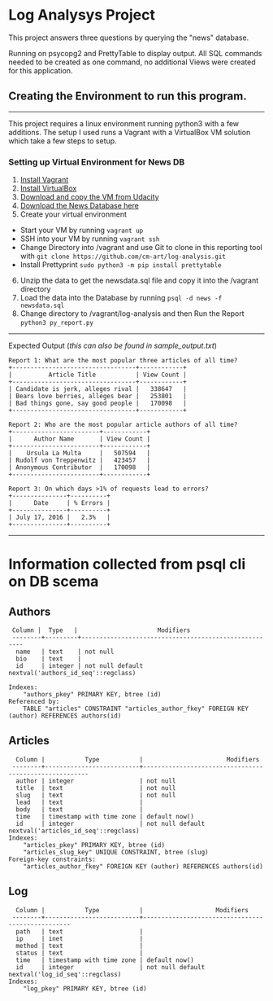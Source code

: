 
# Log Analysys Project

This project answers three questions by querying the "news" database. 

Running on psycopg2 and PrettyTable to display output. 
All SQL commands needed to be created as one command, no additional Views were created for this application. 

## Creating the Environment to run this program. 
---
This project requires a linux environment running python3 with a few additions. 
The setup I used runs a Vagrant with a VirtualBox VM solution which take a few steps to setup. 

### Setting up Virtual Environment for News DB
1. [Install Vagrant](https://www.vagrantup.com/downloads.html)
2. [Install VirtualBox](https://www.virtualbox.org/wiki/Download_Old_Builds_5_1)
3. [Download and copy the VM from Udacity](https://github.com/udacity/fullstack-nanodegree-vm)
4. [Download the News Database here](https://d17h27t6h515a5.cloudfront.net/topher/2016/August/57b5f748_newsdata/newsdata.zip)
5. Create your virtual environment
  * Start your VM by running `vagrant up`
  * SSH into your VM by running `vagrant ssh`
  * Change Directory into /vagrant and use Git to clone in this reporting tool with `git clone https://github.com/cm-art/log-analysis.git`
  * Install Prettyprint `sudo python3 -m pip install prettytable`
6. Unzip the data to get the newsdata.sql file and copy it into the /vagrant directory 
7. Load the data into the Database by running `psql -d news -f newsdata.sql`
8. Change directory to /vagrant/log-analysis and then Run the Report `python3 py_report.py`

---
Expected Output (_this can also be found in sample_output.txt_)
```
Report 1: What are the most popular three articles of all time?
+----------------------------------+------------+
|          Article Title           | View Count |
+----------------------------------+------------+
| Candidate is jerk, alleges rival |   338647   |
| Bears love berries, alleges bear |   253801   |
| Bad things gone, say good people |   170098   |
+----------------------------------+------------+

Report 2: Who are the most popular article authors of all time?
+------------------------+------------+
|      Author Name       | View Count |
+------------------------+------------+
|    Ursula La Multa     |   507594   |
| Rudolf von Treppenwitz |   423457   |
| Anonymous Contributor  |   170098   |
+------------------------+------------+

Report 3: On which days >1% of requests lead to errors?
+---------------+----------+
|      Date     | % Errors |
+---------------+----------+
| July 17, 2016 |   2.3%   |
+---------------+----------+
 ```

---

# Information collected from psql cli on DB scema 

## Authors
```
 Column |  Type   |                      Modifiers
 --------+---------+------------------------------------------------------
  name   | text    | not null
  bio    | text    |
  id     | integer | not null default nextval('authors_id_seq'::regclass)

Indexes:
    "authors_pkey" PRIMARY KEY, btree (id)
Referenced by:
    TABLE "articles" CONSTRAINT "articles_author_fkey" FOREIGN KEY (author) REFERENCES authors(id)
```

## Articles
```
  Column |           Type           |                       Modifiers
 --------+--------------------------+-------------------------------------------------------
  author | integer                  | not null
  title  | text                     | not null
  slug   | text                     | not null
  lead   | text                     |
  body   | text                     |
  time   | timestamp with time zone | default now()
  id     | integer                  | not null default nextval('articles_id_seq'::regclass)
Indexes:
    "articles_pkey" PRIMARY KEY, btree (id)
    "articles_slug_key" UNIQUE CONSTRAINT, btree (slug)
Foreign-key constraints:
    "articles_author_fkey" FOREIGN KEY (author) REFERENCES authors(id)
```

## Log
```
  Column |           Type           |                    Modifiers
 --------+--------------------------+--------------------------------------------------
  path   | text                     |
  ip     | inet                     |
  method | text                     |
  status | text                     |
  time   | timestamp with time zone | default now()
  id     | integer                  | not null default nextval('log_id_seq'::regclass)
Indexes:
    "log_pkey" PRIMARY KEY, btree (id)
```
